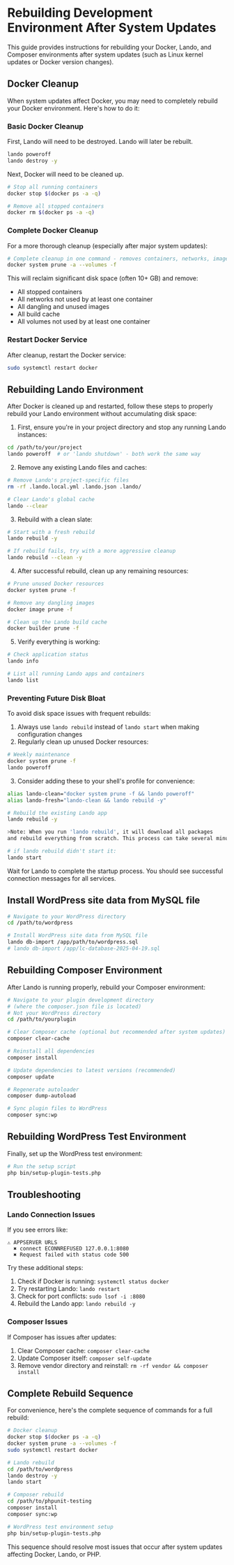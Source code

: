 # Rebuilding Development Environment After System Updates

This guide provides instructions for rebuilding your Docker, Lando, and Composer environments after system updates (such as Linux kernel updates or Docker version changes).

## Docker Cleanup

When system updates affect Docker, you may need to completely rebuild your Docker environment. Here's how to do it:

### Basic Docker Cleanup

First, Lando will need to be destroyed. Lando will later be rebuilt.

```bash
lando poweroff
lando destroy -y
```

Next, Docker will need to be cleaned up.
```bash
# Stop all running containers
docker stop $(docker ps -a -q)

# Remove all stopped containers
docker rm $(docker ps -a -q)
```

### Complete Docker Cleanup

For a more thorough cleanup (especially after major system updates):

```bash
# Complete cleanup in one command - removes containers, networks, images, and volumes
docker system prune -a --volumes -f
```

This will reclaim significant disk space (often 10+ GB) and remove:
- All stopped containers
- All networks not used by at least one container
- All dangling and unused images
- All build cache
- All volumes not used by at least one container

### Restart Docker Service

After cleanup, restart the Docker service:

```bash
sudo systemctl restart docker
```

## Rebuilding Lando Environment

After Docker is cleaned up and restarted, follow these steps to properly rebuild your Lando environment without accumulating disk space:

1. First, ensure you're in your project directory and stop any running Lando instances:
```bash
cd /path/to/your/project
lando poweroff  # or 'lando shutdown' - both work the same way
```

2. Remove any existing Lando files and caches:
```bash
# Remove Lando's project-specific files
rm -rf .lando.local.yml .lando.json .lando/

# Clear Lando's global cache
lando --clear
```

3. Rebuild with a clean slate:
```bash
# Start with a fresh rebuild
lando rebuild -y

# If rebuild fails, try with a more aggressive cleanup
lando rebuild --clean -y
```

4. After successful rebuild, clean up any remaining resources:
```bash
# Prune unused Docker resources
docker system prune -f

# Remove any dangling images
docker image prune -f

# Clean up the Lando build cache
docker builder prune -f
```

5. Verify everything is working:
```bash
# Check application status
lando info

# List all running Lando apps and containers
lando list
```

### Preventing Future Disk Bloat

To avoid disk space issues with frequent rebuilds:

1. Always use `lando rebuild` instead of `lando start` when making configuration changes
2. Regularly clean up unused Docker resources:
```bash
# Weekly maintenance
docker system prune -f
lando poweroff
```
3. Consider adding these to your shell's profile for convenience:
```bash
alias lando-clean="docker system prune -f && lando poweroff"
alias lando-fresh="lando-clean && lando rebuild -y"

# Rebuild the existing Lando app
lando rebuild -y

>Note: When you run 'lando rebuild', it will download all packages
and rebuild everything from scratch. This process can take several minutes.

# if lando rebuild didn't start it:
lando start
```

Wait for Lando to complete the startup process. You should see successful connection messages for all services.

## Install WordPress site data from MySQL file

```bash
# Navigate to your WordPress directory
cd /path/to/wordpress

# Install WordPress site data from MySQL file
lando db-import /app/path/to/wordpress.sql
# lando db-import /app/lc-database-2025-04-19.sql

```

## Rebuilding Composer Environment

After Lando is running properly, rebuild your Composer environment:

```bash
# Navigate to your plugin development directory
# (where the composer.json file is located)
# Not your WordPress directory
cd /path/to/yourplugin

# Clear Composer cache (optional but recommended after system updates)
composer clear-cache

# Reinstall all dependencies
composer install

# Update dependencies to latest versions (recommended)
composer update

# Regenerate autoloader
composer dump-autoload

# Sync plugin files to WordPress
composer sync:wp
```

## Rebuilding WordPress Test Environment

Finally, set up the WordPress test environment:

```bash
# Run the setup script
php bin/setup-plugin-tests.php
```

## Troubleshooting

### Lando Connection Issues

If you see errors like:
```
⚠ APPSERVER URLS
  ✖ connect ECONNREFUSED 127.0.0.1:8080
  ✖ Request failed with status code 500
```

Try these additional steps:
1. Check if Docker is running: `systemctl status docker`
2. Try restarting Lando: `lando restart`
3. Check for port conflicts: `sudo lsof -i :8080`
4. Rebuild the Lando app: `lando rebuild -y`

### Composer Issues

If Composer has issues after updates:
1. Clear Composer cache: `composer clear-cache`
2. Update Composer itself: `composer self-update`
3. Remove vendor directory and reinstall: `rm -rf vendor && composer install`

## Complete Rebuild Sequence

For convenience, here's the complete sequence of commands for a full rebuild:

```bash
# Docker cleanup
docker stop $(docker ps -a -q)
docker system prune -a --volumes -f
sudo systemctl restart docker

# Lando rebuild
cd /path/to/wordpress
lando destroy -y
lando start

# Composer rebuild
cd /path/to/phpunit-testing
composer install
composer sync:wp

# WordPress test environment setup
php bin/setup-plugin-tests.php
```

This sequence should resolve most issues that occur after system updates affecting Docker, Lando, or PHP.
